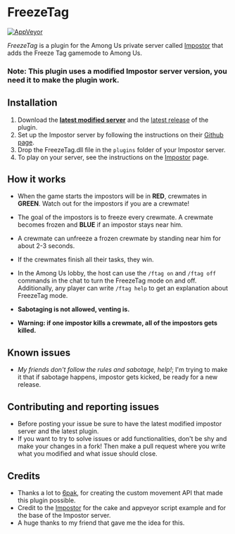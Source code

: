 FreezeTag
=========

[![AppVeyor](https://ci.appveyor.com/api/projects/status/2xv760q7g0payy74/branch/master?svg=true)](https://ci.appveyor.com/project/LorenzoPapi/freezetag/branch/master)

*FreezeTag* is a plugin for the Among Us private server called [Impostor](https://github.com/Impostor/Impostor) that adds the Freeze Tag gamemode to Among Us.

### **Note: This plugin uses a modified Impostor server version, you need it to make the plugin work.**

## Installation
1. Download the **[latest modified server](https://ci.appveyor.com/project/LorenzoPapi/freezetag/branch/master/artifacts)** and the [latest release](https://ci.appveyor.com/project/LorenzoPapi/freezetag/branch/master/artifacts) of the plugin.
2. Set up the Impostor server by following the instructions on their [Github page](https://github.com/Impostor/Impostor).
3. Drop the FreezeTag.dll file in the `plugins` folder of your Impostor server.
4. To play on your server, see the instructions on the [Impostor](https://github.com/Impostor/Impostor) page.

## How it works
- When the game starts the impostors will be in **RED**, crewmates in **GREEN**. Watch out for the impostors if you are a crewmate!
- The goal of the impostors is to freeze every crewmate. A crewmate becomes frozen and **BLUE** if an impostor stays near him.
- A crewmate can unfreeze a frozen crewmate by standing near him for about 2-3 seconds.
- If the crewmates finish all their tasks, they win.
- In the Among Us lobby, the host can use the `/ftag on` and `/ftag off` commands in the chat to turn the FreezeTag mode on and off. Additionally, any player can write `/ftag help` to get an explanation about FreezeTag mode.

- **Sabotaging is not allowed, venting is.**
- **Warning: if one impostor kills a crewmate, all of the impostors gets killed.**

## Known issues
- *My friends don't follow the rules and sabotage, help!*; I'm trying to make it that if sabotage happens, impostor gets kicked, be ready for a new release.

## Contributing and reporting issues
- Before posting your issue be sure to have the latest modified impostor server and the latest plugin.
- If you want to try to solve issues or add functionalities, don't be shy and make your changes in a fork! Then make a pull request where you write what you modified and what issue should close.

## Credits
- Thanks a lot to [6pak](https://github.com/6pak), for creating the custom movement API that made this plugin possible.
- Credit to the [Impostor](https://github.com/Impostor/Impostor) for the cake and appveyor script example and for the base of the Impostor server.
- A huge thanks to my friend that gave me the idea for this.
